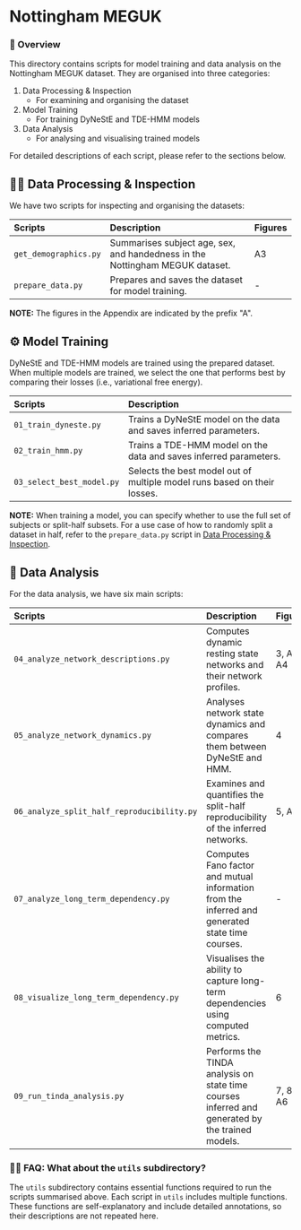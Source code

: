 # Nottingham MEGUK

### 🔎 Overview

This directory contains scripts for model training and data analysis on the Nottingham MEGUK dataset.
They are organised into three categories:

1. Data Processing & Inspection
   * For examining and organising the dataset
2. Model Training
   * For training DyNeStE and TDE-HMM models
3. Data Analysis
   * For analysing and visualising trained models

For detailed descriptions of each script, please refer to the sections below.

## 🕵🏼 Data Processing & Inspection

We have two scripts for inspecting and organising the datasets:

| Scripts               | Description                                                                  | Figures |
| :-------------------- | :--------------------------------------------------------------------------- | :------ |
| `get_demographics.py` | Summarises subject age, sex, and handedness in the Nottingham MEGUK dataset. | A3      |
| `prepare_data.py`     | Prepares and saves the dataset for model training.                           | -       |

**NOTE:** The figures in the Appendix are indicated by the prefix "A".

## ⚙️ Model Training

DyNeStE and TDE-HMM models are trained using the prepared dataset.
When multiple models are trained, we select the one that performs best by comparing their losses (i.e., variational free energy).

| Scripts                   | Description                                                               |
| :------------------------ | :------------------------------------------------------------------------ |
| `01_train_dyneste.py`     | Trains a DyNeStE model on the data and saves inferred parameters.         |
| `02_train_hmm.py`         | Trains a TDE-HMM model on the data and saves inferred parameters.         |
| `03_select_best_model.py` | Selects the best model out of multiple model runs based on their losses.  |

**NOTE:** When training a model, you can specify whether to use the full set of subjects or split-half subsets. 
For a use case of how to randomly split a dataset in half, refer to the `prepare_data.py` script in [Data Processing & Inspection](#-data-processing--inspection).

## 🧐 Data Analysis

For the data analysis, we have six main scripts:

| Scripts                                     | Description                                                                                      | Figures      |
| :------------------------------------------ | :----------------------------------------------------------------------------------------------- | :----------- |
| `04_analyze_network_descriptions.py`        | Computes dynamic resting state networks and their network profiles.                              | 3, A2, A4    |
| `05_analyze_network_dynamics.py`            | Analyses network state dynamics and compares them between DyNeStE and HMM.                       | 4            |
| `06_analyze_split_half_reproducibility.py`  | Examines and quantifies the split-half reproducibility of the inferred networks.                 | 5, A5        |
| `07_analyze_long_term_dependency.py`        | Computes Fano factor and mutual information from the inferred and generated state time courses.  | -            |
| `08_visualize_long_term_dependency.py`      | Visualises the ability to capture long-term dependencies using computed metrics.                 | 6            |
| `09_run_tinda_analysis.py`                  | Performs the TINDA analysis on state time courses inferred and generated by the trained models.  | 7, 8, 9, A6  |

### 🙋‍♂️ FAQ: What about the `utils` subdirectory?
The `utils` subdirectory contains essential functions required to run the scripts summarised above. Each script in `utils` includes multiple 
functions. These functions are self-explanatory and include detailed annotations, so their descriptions are not repeated here.
